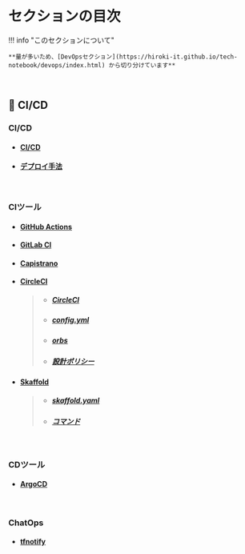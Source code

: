 # セクションの目次

!!! info "このセクションについて"

    **量が多いため、[DevOpsセクション](https://hiroki-it.github.io/tech-notebook/devops/index.html) から切り分けています**

<br>

## 🔄 CI/CD

### CI/CD

* #### [CI/CD](https://hiroki-it.github.io/tech-notebook/devops/devops_cicd.html)
* #### [デプロイ手法](https://hiroki-it.github.io/tech-notebook/devops/devops_cicd_deploy.html)

<br>

### CIツール

* #### [︎GitHub Actions](https://hiroki-it.github.io/tech-notebook/devops/devops_cicd_ci_github_actions.html)
* #### [︎GitLab CI](https://hiroki-it.github.io/tech-notebook/devops/devops_cicd_ci_gitlab_ci.html)
* #### [︎Capistrano](https://hiroki-it.github.io/tech-notebook/devops/devops_cicd_ci_capistrano.html)
* #### <u>CircleCI</u>
  > * ##### [︎CircleCI](https://hiroki-it.github.io/tech-notebook/devops/devops_cicd_ci_circleci.html)
  > * ##### [︎config.yml](https://hiroki-it.github.io/tech-notebook/devops/devops_cicd_ci_circleci_config_yml.html)
  > * ##### [︎orbs](https://hiroki-it.github.io/tech-notebook/devops/devops_cicd_ci_circleci_orbs.html)
  > * ##### [︎設計ポリシー](https://hiroki-it.github.io/tech-notebook/devops/devops_cicd_ci_circleci_policy.html)

* #### <u>Skaffold</u>
  > * ##### [︎skaffold.yaml](https://hiroki-it.github.io/tech-notebook/devops/devops_cicd_ci_skaffold_yaml.html)
  > * ##### [︎コマンド](https://hiroki-it.github.io/tech-notebook/devops/devops_cicd_ci_skaffold_command.html)

<br>

### CDツール

* #### [︎ArgoCD](https://hiroki-it.github.io/tech-notebook/devops/devops_cicd_cd_argocd.html)

<br>

### ChatOps

* #### [︎tfnotify](https://hiroki-it.github.io/tech-notebook/devops/devops_cicd_chatops_reviewdog.html)

<br>
